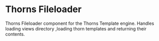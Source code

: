 # Thorns Fileloader
Thorns Fileloader component for the Thorns Template engine. Handles loading views directory ,loading thorn templates and returning their contents.
